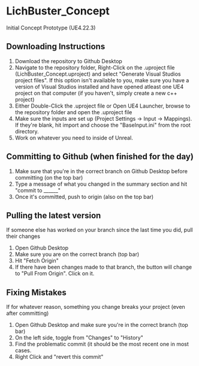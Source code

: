 # LichBuster_Concept 
 Initial Concept Prototype (UE4.22.3)
 
## Downloading Instructions
1. Download the repository to Github Desktop
2. Navigate to the repository folder, Right-Click on the .uproject file (LichBuster_Concept.uproject) and select "Generate Visual Studios    project files". If this option isn't available to you, make sure you have a version of Visual Studios installed and have opened atleast    one UE4 project on that computer (if you haven't, simply create a new c++ project)
3. Either Double-Click the .uproject file or Open UE4 Launcher, browse to the repository folder and open the .uproject file
4. Make sure the inputs are set up (Project Settings -> Input -> Mappings). If they're blank, hit import and choose the "BaseInput.ini"      from the root directory.  
5. Work on whatever you need to inside of Unreal.

## Committing to Github (when finished for the day)
1. Make sure that you're in the correct branch on Github Desktop before committing (on the top bar)
2. Type a message of what you changed in the summary section and hit "commit to ______"
3. Once it's committed, push to origin (also on the top bar)

## Pulling the latest version
If someone else has worked on your branch since the last time you did, pull their changes
1. Open Github Desktop
2. Make sure you are on the correct branch (top bar)
3. Hit "Fetch Origin" 
4. If there have been changes made to that branch, the  button will change to "Pull From Origin". Click on it.

## Fixing Mistakes
If for whatever reason, something you change breaks your project (even after committing)
1. Open Github Desktop and make sure you're in the correct branch (top bar)
2. On the left side, toggle from "Changes" to "History"
3. Find the problematic commit (it should be the most recent one in most cases.
4. Right Click and "revert this commit"
